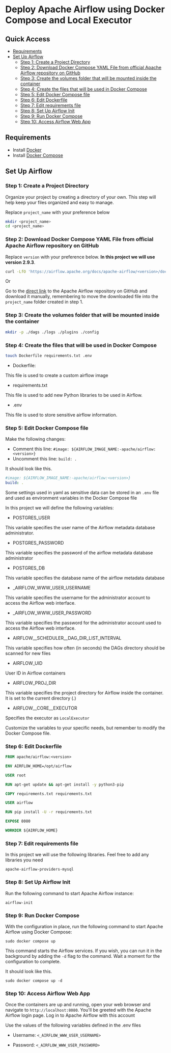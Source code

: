 # Deploy Apache Airflow using Docker Compose and Local Executor

## Quick Access
- [Requirements](#requirements)
- [Set Up Airflow](#set-up-airflow)
  - [Step 1: Create a Project Directory](#step-1-create-a-project-directory)
  - [Step 2: Download Docker Compose YAML File from official Apache Airflow repository on GitHub](#step-2-download-docker-compose-yaml-file-from-official-apache-airflow-repository-on-github)
  - [Step 3: Create the volumes folder that will be mounted inside the container](#step-3-create-the-volumes-folder-that-will-be-mounted-inside-the-container)
  - [Step 4: Create the files that will be used in Docker Compose](#step-4-create-the-files-that-will-be-used-in-docker-compose)
  - [Step 5: Edit Docker Compose file](#step-5-edit-docker-compose-file)
  - [Step 6: Edit Dockerfile](#step-6-edit-dockerfile)
  - [Step 7: Edit requirements file](#step-7-edit-requirements-file)
  - [Step 8: Set Up Airflow Init](#step-8-set-up-airflow-init)
  - [Step 9: Run Docker Compose](#step-9-run-docker-compose)
  - [Step 10: Access Airflow Web App](#step-10-access-airflow-web-app)

## Requirements

* Install [Docker](https://www.docker.com/)
* Install [Docker Compose](https://docs.docker.com/compose/install/)

## Set Up Airflow

### Step 1: Create a Project Directory

Organize your project by creating a directory of your own. This step will help keep your files organized and easy to manage.

Replace `project_name` with your preference below

```bash
mkdir <project_name>
cd <project_name>
```

### Step 2: Download Docker Compose YAML File from official Apache Airflow repository on GitHub

Replace `version` with your preference below. **In this project we will use version 2.9.3**.

```bash
curl -LfO 'https://airflow.apache.org/docs/apache-airflow/<version>/docker-compose.yaml'
```

Or

Go to the [direct link](https://github.com/apache/airflow/blob/main/docs/apache-airflow/howto/docker-compose/docker-compose.yaml) to the Apache Airflow repository on GitHub and download it manually, remembering to move the downloaded file into the `project_name` folder created in step 1.


### Step 3: Create the volumes folder that will be mounted inside the container

```bash
mkdir -p ./dags ./logs ./plugins ./config
```

### Step 4: Create the files that will be used in Docker Compose

```bash
touch Dockerfile requirements.txt .env
```

- Dockerfile:

This file is used to create a custom airflow image

- requirements.txt

This file is used to add new Python libraries to be used in Airflow.

- .env

This file is used to store sensitive airflow information.

### Step 5: Edit Docker Compose file

Make the following changes:

- Comment this line: `#image: ${AIRFLOW_IMAGE_NAME:-apache/airflow:<version>}`
- Uncomment this line: `build: .`

It should look like this.

```yaml
#image: ${AIRFLOW_IMAGE_NAME:-apache/airflow:<version>}
build: .
```

Some settings used in yaml as sensitive data can be stored in an `.env` file and used as environment variables in the Docker Compose file

In this project we will define the following variables:

- POSTGRES_USER

This variable specifies the user name of the Airflow metadata database administrator.

- POSTGRES_PASSWORD

This variable specifies the password of the airflow metadata database administrator

- POSTGRES_DB

This variable specifies the database name of the airflow metadata database

- _AIRFLOW_WWW_USER_USERNAME

This variable specifies the username for the administrator account to access the Airflow web interface.

- _AIRFLOW_WWW_USER_PASSWORD

This variable specifies the password for the administrator account used to access the Airflow web interface.

- AIRFLOW__SCHEDULER__DAG_DIR_LIST_INTERVAL

This variable specifies how often (in seconds) the DAGs directory should be scanned for new files

- AIRFLOW_UID

User ID in Airflow containers

- AIRFLOW_PROJ_DIR

This variable specifies the project directory for Airflow inside the container. It is set to the current directory (.)

- AIRFLOW__CORE__EXECUTOR

Specifies the executor as `LocalExecutor`

Customize the variables to your specific needs, but remember to modify the Docker Compose file.

### Step 6: Edit Dockerfile

```Dockerfile
FROM apache/airflow:<version>

ENV AIRFLOW_HOME=/opt/airflow

USER root

RUN apt-get update && apt-get install -y python3-pip

COPY requirements.txt requirements.txt

USER airflow

RUN pip install -U -r requirements.txt

EXPOSE 8080

WORKDIR ${AIRFLOW_HOME}
```

### Step 7: Edit requirements file

In this project we will use the following libraries. Feel free to add any libraries you need

```requirements
apache-airflow-providers-mysql
```

### Step 8: Set Up Airflow Init

Run the following command to start Apache Airflow instance:

```
airflow-init
```

### Step 9: Run Docker Compose

With the configuration in place, run the following command to start Apache Airflow using Docker Compose:

```
sudo docker compose up
```

This command starts the Airflow services. If you wish, you can run it in the background by adding the `-d` flag to the command. Wait a moment for the configuration to complete.

It should look like this.

```
sudo docker compose up -d
```

### Step 10: Access Airflow Web App

Once the containers are up and running, open your web browser and navigate to `http://localhost:8080`. You'll be greeted with the Apache Airflow login page. Log in to Apache Airflow with this account

Use the values of the following variables defined in the .env files

- Username: `<_AIRFLOW_WWW_USER_USERNAME>`

- Password: `<_AIRFLOW_WWW_USER_PASSWORD>`
